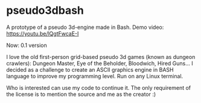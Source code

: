 # pseudo3dbash

A prototype of a pseudo 3d-engine made in Bash. 
Demo video: https://youtu.be/lQgtFwcaE-I

Now: 0.1 version

I love the old first-person grid-based pseudo 3d games (known as dungeon crawlers): Dungeon Master, Eye of the Beholder, Bloodwich, Hired Guns...
I decided as a challenge to create an ASCII graphics engine in BASH language to improve my programming level. 
Run on any Linux terminal. 

Who is interested can use my code to continue it. The only requirement of the license is to mention the source and me as the creator :)
